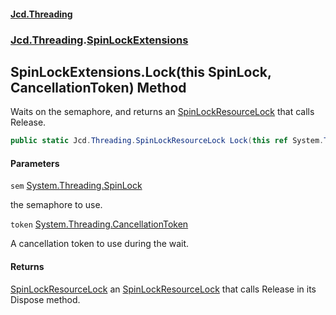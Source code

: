 #### [Jcd.Threading](index.md 'index')
### [Jcd.Threading](Jcd.Threading.md 'Jcd.Threading').[SpinLockExtensions](SpinLockExtensions.md 'Jcd.Threading.SpinLockExtensions')

## SpinLockExtensions.Lock(this SpinLock, CancellationToken) Method

Waits on the semaphore, and returns an [SpinLockResourceLock](SpinLockResourceLock.md 'Jcd.Threading.SpinLockResourceLock') that calls Release.

```csharp
public static Jcd.Threading.SpinLockResourceLock Lock(this ref System.Threading.SpinLock sem, System.Threading.CancellationToken token);
```
#### Parameters

<a name='Jcd.Threading.SpinLockExtensions.Lock(thisSystem.Threading.SpinLock,System.Threading.CancellationToken).sem'></a>

`sem` [System.Threading.SpinLock](https://docs.microsoft.com/en-us/dotnet/api/System.Threading.SpinLock 'System.Threading.SpinLock')

the semaphore to use.

<a name='Jcd.Threading.SpinLockExtensions.Lock(thisSystem.Threading.SpinLock,System.Threading.CancellationToken).token'></a>

`token` [System.Threading.CancellationToken](https://docs.microsoft.com/en-us/dotnet/api/System.Threading.CancellationToken 'System.Threading.CancellationToken')

A cancellation token to use during the wait.

#### Returns
[SpinLockResourceLock](SpinLockResourceLock.md 'Jcd.Threading.SpinLockResourceLock')
an [SpinLockResourceLock](SpinLockResourceLock.md 'Jcd.Threading.SpinLockResourceLock') that calls Release in its Dispose method.